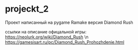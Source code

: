 # projeckt_2
Проект написанный на pygame Ramake версия Diamond Rush

ссылки на описание офицальной игры:
https://neolurk.org/wiki/Diamond_Rush \n
https://gamesisart.ru/pc/Diamond_Rush_Prohozhdenie.html
